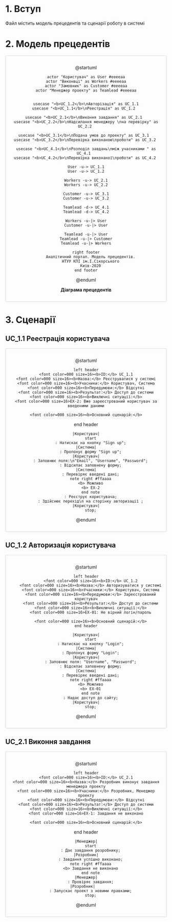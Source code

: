 # 1. Вступ
Файл містить модель прецедентів та сценарії роботу в системі

# 2. Модель прецедентів
<center style="
    border-radius:4px;
    border: 1px solid #cfd7e6;
    box-shadow: 0 1px 3px 0 rgba(89,105,129,.05), 0 1px 1px 0 rgba(0,0,0,.025);
    padding: 1em;"
>

@startuml

    actor "Користувач" as User #eeeeaa
    actor "Виконвці" as Workers #eeeeaa
    actor "Замовник" as Сustomer #eeeeaa
    actor "Менеджер проекту" as Teamlead #eeeeaa
    
    
    usecase "<b>UC_1.2</b>\nАвторізація" as UC_1.1
    usecase "<b>UC_1.1</b>\nРеестрація" as UC_1.2  

    usecase "<b>UC_2.1</b>\nВиконня завдання" as UC_2.1  
    usecase "<b>UC_2.2</b>\nНадсилання менеджеру \nна перевірку" as UC_2.2 

    usecase "<b>UC_3.1</b>\nПодача умов до проекту" as UC_3.1  
    usecase "<b>UC_3.2</b>\nПеревірка виконаною\nроботи" as UC_3.2 

    usecase "<b>UC_4.1</b>\nРозподіл завдань\nміж учасниками " as UC_4.1  
    usecase "<b>UC_4.2</b>\nПеревірка виконаної\nроботи" as UC_4.2 
    
    User -u-> UC_1.1
    User -u-> UC_1.2
    
    Workers -u-> UC_2.1
    Workers -u-> UC_2.2

    Сustomer -u-> UC_3.1
    Сustomer -u-> UC_3.2

    Teamlead -d-> UC_4.1
    Teamlead -d-> UC_4.2
    
    Workers -u-|> User
    Сustomer -u-|> User
    
    Teamlead -u-|> User
    Teamlead -u-|> Сustomer
    Teamlead -u-|> Workers
    
    right footer
        Аналітичний портал. Модель прецедентів.
        НТУУ КПІ ім.І.Сікорського
        Киів-2020
    end footer

@enduml

**Діаграма прецедентів**

</center>

# 3. Сценарії

## UC_1.1 Реестрація користувача
<center style="
    border-radius:4px;
    border: 1px solid #cfd7e6;
    box-shadow: 0 1px 3px 0 rgba(89,105,129,.05), 0 1px 1px 0 rgba(0,0,0,.025);
    padding: 1em;"
>
    
@startuml

    left header
    <font color=000 size=16><b>ID:</b> UC_1.1
    <font color=000 size=16><b>Назва:</b> Реєструватися у системі
    <font color=000 size=16><b>Учасники:</b> Користувач, Система
    <font color=000 size=16><b>Передумови:</b> Відсутні
    <font color=000 size=16><b>Результат:</b> Доступ до системи
    <font color=000 size=16><b>Виключні ситуації:</b>
    <font color=000 size=16>EX-2: Вже зареєстрований користувач за введеними даними
    
    <font color=000 size=16><b>Основний сценарій:</b>
end header

    |Користувач|
        start
        : Натискає на кнопку "Sign up";
    |Система|
        : Пропонує форму "Sign up";
    |Користувач|
        : Заповнює поля:\n"Email", "Username", "Password";
        : Відсилає заповнену форму;
    |Система|
        : Перевіряє введені дані;
        note right #ffaaaa
        <b> Можливо
        <b> EX-2
        end note
        : Реєструє користувача;
        : Здійснює перехід\n на сторінку авторизації ;
    |Користувач|
        stop;
@enduml

</center>

## UC_1.2 Авторизація користувача
<center style="
    border-radius:4px;
    border: 1px solid #cfd7e6;
    box-shadow: 0 1px 3px 0 rgba(89,105,129,.05), 0 1px 1px 0 rgba(0,0,0,.025);
    padding: 1em;"
>
    
@startuml

    left header
        <font color=000 size=16><b>ID:</b> UC_1.2
        <font color=000 size=16><b>Назва:</b> Авторизуватися у системі
        <font color=000 size=16><b>Учасники:</b> Користувач, Система
        <font color=000 size=16><b>Передумови:</b> Зареєстрований користувач
        <font color=000 size=16><b>Результат:</b> Доступ до системи
        <font color=000 size=16><b>Виключні ситуації:</b>
        <font color=000 size=16>EX-01: Не вірний логін/пароль

        <font color=000 size=16><b>Основний сценарій:</b>
    end header

    |Користувач|
        start
        : Натискає на кнопку "Login";
    |Система|
        : Пропонує форму "Login";
    |Користувач|
        : Заповнює поля: "Username", "Password";
        : Відсилає заповнену форму;
    |Система|
        : Перевіряє введені дані;
        note right #ffaaaa
        <b> Можливо
        <b> EX-01
        end note
        : Надає доступ до сайту;
    |Користувач|
        stop;
@enduml

</center>

## UC_2.1 Виконня завдання
<center style="
    border-radius:4px;
    border: 1px solid #cfd7e6;
    box-shadow: 0 1px 3px 0 rgba(89,105,129,.05), 0 1px 1px 0 rgba(0,0,0,.025);
    padding: 1em;"
>
    
@startuml

    left header
    <font color=000 size=16><b>ID:</b> UC_2.1
    <font color=000 size=16><b>Назва:</b> Розробник виконує завдання менеджера проекту
    <font color=000 size=16><b>Учасники:</b> Розробник, Менеджер проекту
    <font color=000 size=16><b>Передумови:</b> Відсутні
    <font color=000 size=16><b>Результат:</b> Доступ до системи
    <font color=000 size=16><b>Виключні ситуації:</b>
    <font color=000 size=16>EX-1: Завдання не виконано
    
    <font color=000 size=16><b>Основний сценарій:</b>
end header

    |Менеджер|
        start
        : Дає завдання розробнику;
    |Розробник|
        : Завдання успішно виконано;
        note right #ffaaaa
        <b> Завдання не виконано
        end note
    |Менеджер|
        : Провіряє завдання;
    |Розробник|   
        : Запускає проект з новими правками;
        stop;
@enduml

</center>
